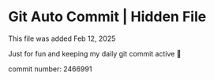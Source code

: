 # Git Auto Commit | Hidden File

This file was added Feb 12, 2025

Just for fun and keeping my daily git commit active 🤪

commit number: 2466991
